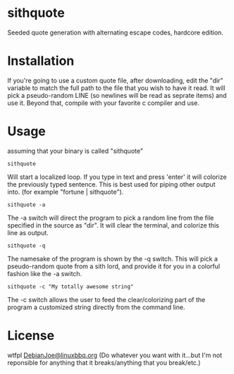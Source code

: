 sithquote
=========

Seeded quote generation with alternating escape codes, hardcore edition.

Installation
=========
If you're going to use a custom quote file, after downloading, edit the "dir" variable to match the full path to the file that you wish to have it read.  It will pick a pseudo-random LINE (so newlines will be read as seprate items) and use it.  Beyond that, compile with your favorite c compiler and use.

Usage
=========
assuming that your binary is called "sithquote"
```
sithquote
```
Will start a localized loop.  If you type in text and press 'enter' it will colorize the previously typed sentence.  This is best used for piping other output into.  (for example "fortune | sithquote").  

```
sithquote -a
````
The -a switch will direct the program to pick a random line from the file specified in the source as "dir".  It will clear the terminal, and colorize this line as output.  

```
sithquote -q
```
The namesake of the program is shown by the -q switch.  This will pick a pseudo-random quote from a sith lord, and provide it for you in a colorful fashion like the -a switch.  

```
sithquote -c "My totally awesome string"
```
The -c switch allows the user to feed the clear/colorizing part of the program a customized string directly from the command line.

License
======
wtfpl <DebianJoe@linuxbbq.org> (Do whatever you want with it...but I'm not reponsible for anything that it breaks/anything that you break/etc.)

